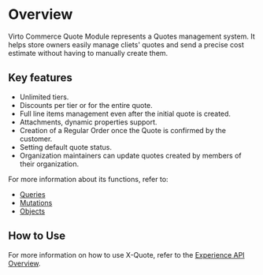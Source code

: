 # Overview

Virto Commerce Quote Module represents a Quotes management system. It helps store owners easily manage cliets' quotes and send a precise cost estimate without having to manually create them.

## Key features

* Unlimited tiers.
* Discounts per tier or for the entire quote.
* Full line items management even after the initial quote is created.
* Attachments, dynamic properties support.
* Creation of a Regular Order once the Quote is confirmed by the customer.
* Setting default quote status.
* Organization maintainers can update quotes created by members of their organization.

For more information about its functions, refer to:

* [Queries](queries/query-list.md)
* [Mutations](mutations/mutations-list.md)
* [Objects](objects/objects.md)

## How to Use

For more information on how to use X-Quote, refer to the [Experience API Overview](https://docs.virtocommerce.org/new/dev_docs/GraphQL-Storefront-API-Reference-xAPI/).